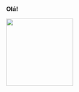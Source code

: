 ### Olá! 

 <div>
  <a href="https://github.com/ti4gods">
    
  <img height="180m" src="https://github-readme-stats.vercel.app/api?username=ti4gods&show_icons=true&theme=dark&include_all_commits=true&count_private=true"/>
<!--  
  <img height="180em" src="https://github-readme-stats.vercel.app/api/top-langs/?username=ti4gods&layout=compact&langs_count=7&theme=dracula"/> 
  -->
</div>
  
<!-- 
<div style="display: inline_block"><br>
  <img align="center" alt="Tiago-Js" height="30" width="40" src="https://raw.githubusercontent.com/devicons/devicon/master/icons/javascript/javascript-plain.svg">
</div>

 ![Snake animation](https://github.com/ti4gods/ti4gods/blob/output/github-contribution-grid-snake.svg)
 -->
  
  ##
